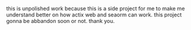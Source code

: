 this is unpolished work because this is a side project for me to make me understand better on how
actix web and seaorm can work. this project gonna be abbandon soon or not.
thank you.